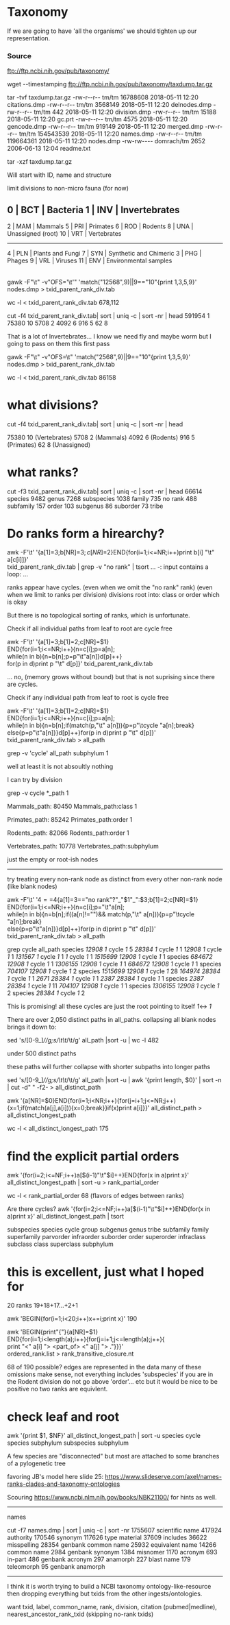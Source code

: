 # Taxonomy

If we are going to have 'all the organisms' we should tighten up our
representation.

### Source
ftp://ftp.ncbi.nih.gov/pub/taxonomy/


wget --timestamping ftp://ftp.ncbi.nih.gov/pub/taxonomy/taxdump.tar.gz
  
tar -tvf taxdump.tar.gz 
-rw-r--r-- tm/tm      16788608 2018-05-11 12:20 citations.dmp
-rw-r--r-- tm/tm       3568149 2018-05-11 12:20 delnodes.dmp
-rw-r--r-- tm/tm           442 2018-05-11 12:20 division.dmp
-rw-r--r-- tm/tm         15188 2018-05-11 12:20 gc.prt
-rw-r--r-- tm/tm          4575 2018-05-11 12:20 gencode.dmp
-rw-r--r-- tm/tm        919149 2018-05-11 12:20 merged.dmp
-rw-r--r-- tm/tm     154543539 2018-05-11 12:20 names.dmp
-rw-r--r-- tm/tm     119664361 2018-05-11 12:20 nodes.dmp
-rw-rw---- domrach/tm     2652 2006-06-13 12:04 readme.txt


tar -xzf taxdump.tar.gz

Will start with ID, name and structure

limit divisions to non-micro fauna (for now)

0	|	BCT	|	Bacteria
1	|	INV	|	Invertebrates
-------------------------------------

2	|	MAM	|	Mammals
5	|	PRI	|	Primates
6	|	ROD	|	Rodents
8	|	UNA	|	Unassigned      (root)
10	|	VRT	|	Vertebrates

------------------------------------

4	|	PLN	|	Plants and Fungi
7	|	SYN	|	Synthetic and Chimeric
3	|	PHG	|	Phages
9	|	VRL	|	Viruses
11	|	ENV	|	Environmental samples



######

gawk -F"\t" -v"OFS='\t'" 'match("12568",$9)||$9=="10"{print $1,$3,$5,$9}' nodes.dmp > txid_parent_rank_div.tab

wc -l < txid_parent_rank_div.tab 
678,112

cut -f4 txid_parent_rank_div.tab| sort | uniq -c | sort -nr | head 
 591954 1
  75380 10
   5708 2
   4092 6
    916 5
     62 8

That is a lot of Invertebrates...
I know we need fly and maybe worm 
but I going to pass on them this first pass


gawk -F"\t" -v"OFS=\t" 'match("2568",$9)||$9=="10"{print $1,$3,$5,$9}' nodes.dmp > txid_parent_rank_div.tab

wc -l < txid_parent_rank_div.tab 
86158

# what divisions?
cut -f4 txid_parent_rank_div.tab| sort | uniq -c | sort -nr | head

  75380 10  (Vertebrates)
   5708 2	(Mammals)
   4092 6	(Rodents)
    916 5	(Primates)
     62 8	(Unassigned)

# what ranks?
cut -f3 txid_parent_rank_div.tab| sort | uniq -c | sort -nr | head 
  66614 species
   9482 genus
   7268 subspecies
   1038 family
    735 no rank
    488 subfamily
    157 order
    103 subgenus
     86 suborder
     73 tribe

# Do ranks form a hirearchy?
awk -F'\t' '{a[$1]=$3;b[NR]=$3;c[NR]=$2}END{for(i=1;i<=NR;i++)print b[i] "\t" a[c[i]]}'\
  txid_parent_rank_div.tab | grep -v "no rank" | tsort
 ... 
 -: input contains a loop:
 ...

ranks appear have cycles. 
(even when we omit the "no rank" rank)
(even when we limit to ranks per division)
divisions root into: class or order which is okay

But there is no topological sorting of ranks, which is unfortunate.

Check if all individual paths from leaf to root are cycle free

awk -F'\t' '{a[$1]=$3;b[$1]=$2;c[NR]=$1}\
	END{for(i=1;i<=NR;i++){n=c[i];p=a[n];\
		while(n in b){n=b[n];p=p"\t"a[n]}d[p]++}\
		for(p in d)print p "\t" d[p]}'  txid_parent_rank_div.tab

... no, (memory grows without bound)
but that is not suprising since there are cycles.

Check if any individual path from leaf to root is cycle free

awk -F'\t' '{a[$1]=$3;b[$1]=$2;c[NR]=$1}\
	END{for(i=1;i<=NR;i++){n=c[i];p=a[n];\
	while(n in b){n=b[n];if(match(p,"\t" a[n])){p=p"\tcycle "a[n];break}
		else{p=p"\t"a[n]}}d[p]++}for(p in d)print p "\t" d[p]}'  \
txid_parent_rank_div.tab > all_path

grep -v 'cycle' all_path 
subphylum		1

well at least it is not absoultly nothing

I can try by division

grep -v cycle *_path	1

Mammals_path:	80450
Mammals_path:class		1

Primates_path:	85242
Primates_path:order		1

Rodents_path:	82066
Rodents_path:order		1

Vertebrates_path:	10778
Vertebrates_path:subphylum	

just the empty or root-ish nodes

-----------------------------------------------------------------------------
try treating every non-rank node as distinct from every other non-rank node
(like blank nodes)

awk -F'\t' '$4==$4{a[$1]=$3=="no rank"?"_"$1"_":$3;b[$1]=$2;c[NR]=$1}\
	END{for(i=1;i<=NR;i++){n=c[i];p="\t"a[n];\
	while(n in b){n=b[n];if((a[n]!="")&& match(p,"\t" a[n])){p=p"\tcycle "a[n];break}\
	else{p=p"\t"a[n]}}d[p]++}for(p in d)print p "\t" d[p]}'  \
	txid_parent_rank_div.tab > all_path
 
grep cycle all_path 
	species	_12908_	_1_	cycle _1_	5
	_28384_	_1_	cycle _1_	1
	_12908_	_1_	cycle _1_	1
	_131567_	_1_	cycle _1_	1
	_1_	cycle _1_	1
	_1515699_	_12908_	_1_	cycle _1_	1
	species	_684672_	_12908_	_1_	cycle _1_	1
	_1306155_	_12908_	_1_	cycle _1_	1
	_684672_	_12908_	_1_	cycle _1_	1
	species	_704107_	_12908_	_1_	cycle _1_	2
	species	_1515699_	_12908_	_1_	cycle _1_	28
	_164974_	_28384_	_1_	cycle _1_	1
	_2671_	_28384_	_1_	cycle _1_	1
	_2387_	_28384_	_1_	cycle _1_	1
	species	_2387_	_28384_	_1_	cycle _1_	11
	_704107_	_12908_	_1_	cycle _1_	1
	species	_1306155_	_12908_	_1_	cycle _1_	2
	species	_28384_	_1_	cycle _1_	2

This is promising! all these cycles are just the root pointing to itself _1_<-> _1_


There are over 2,050 distinct paths in all_paths. 
collapsing all blank nodes brings it down to:

sed 's/[0-9_]*//g;s/\t\t*/\t/g' all_path |sort -u | wc -l
482

under 500 distinct paths

these paths will further collapse with shorter subpaths into longer paths

sed 's/[0-9_]*//g;s/\t\t*/\t/g' all_path |sort -u | awk '{print length, $0}' | sort -n | cut -d" " -f2- > all_distinct_path

awk '{a[NR]=$0}END{for(i=1;i<NR;i++){for(j=i+1;j<=NR;j++){x=1;if(match(a[j],a[i])){x=0;break}}if(x)print a[i]}}' all_distinct_path > all_distinct_longest_path 
 
wc -l < all_distinct_longest_path
175

# find the explicit partial orders
awk '{for(i=2;i<=NF;i++)a[$(i-1)"\t"$i]++}END{for(x in a)print x}' all_distinct_longest_path | sort -u > rank_partial_order

wc -l < rank_partial_order 
68  (flavors of edges between ranks)

Are there cycles?
awk '{for(i=2;i<=NF;i++)a[$(i-1)"\t"$i]++}END{for(x in a)print x}' all_distinct_longest_path | tsort

subspecies
species
cycle
group
subgenus
genus
tribe
subfamily
family
superfamily
parvorder
infraorder
suborder
order
superorder
infraclass
subclass
class
superclass
subphylum

# this is excellent, just what I hoped for

20 ranks 19+18+17...+2+1

awk 'BEGIN{for(i=1;i<20;i++)x+=i;print x}'
190

awk 'BEGIN{print"{"}{a[NR]=$1}\
	END{for(i=1;i<length(a);i++){for(j=i+1;j<=length(a);j++){\
	print "<" a[i] "> <part_of> <" a[j] "> ."}}}' \
ordered_rank.list > rank_transitive_closure.nt


68 of 190 possible? edges are represented in the data
many of these omissions make sense, not everything includes 'subspecies'
if you are in the Rodent division do not go above 'order'... etc 
but it would be nice to be positive no two ranks are equivlent. 




# check leaf and root
awk '{print $1, $NF}' all_distinct_longest_path | sort -u
species cycle
species subphylum
subspecies subphylum

A few species are "disconnected" 
but most are attached to some branches of a pylogenetic tree


favoring JB's model here slide 25:
https://www.slideserve.com/axel/names-ranks-clades-and-taxonomy-ontologies


Scouring
https://www.ncbi.nlm.nih.gov/books/NBK21100/
for hints as well.


----------------------------------------------------------------------------
names

cut -f7 names.dmp | sort | uniq -c | sort -nr
1755607 scientific name
 417924 authority
 170546 synonym
 117626 type material
  37609 includes
  36622 misspelling
  28354 genbank common name
  25932 equivalent name
  14266 common name
   2984 genbank synonym
   1384 misnomer
   1170 acronym
    693 in-part
    486 genbank acronym
    297 anamorph
    227 blast name
    179 teleomorph
     95 genbank anamorph



-----------------------------------------------------------------------------
I think it is worth trying to build a NCBI taxonomy ontology-like-resource 
then dropping everything but txids from the other ingests/ontologies.

want 
txid, 
	label,
	common_name, 
	rank,
 	division,
	citation (pubmed|medline),
	nearest_ancestor_rank_txid  (skipping no-rank txids) 





